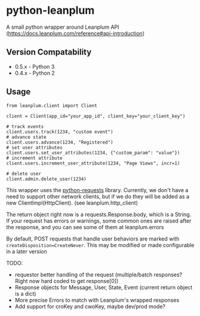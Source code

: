 
# python-leanplum

A small python wrapper around Leanplum API (https://docs.leanplum.com/reference#api-introduction)

## Version Compatability
 - 0.5.x - Python 3
 - 0.4.x - Python 2
## Usage

```
from leanplum.client import Client

client = Client(app_id="your_app_id", client_key="your_client_key")

# track events
client.users.track(1234, "custom event")
# advance state
client.users.advance(1234, "Registered")
# set user attributes
client.users.set_user_attributes(1234, {"custom_param": "value"})
# increment attribute
client.users.increment_user_attribute(1234, "Page Views", incr=1)

# delete user
client.admin.delete_user(1234)
```

This wrapper uses the [python-requests](https://github.com/requests/requests) library.  Currently, we don't have a need
to support other network clients, but if we do they will be added as a new ClientImpl(HttpClient). (see leanplum.http_client)

The return object right now is a requests.Response.body, which is a String.
If your request has errors or warnings, some common ones are raised after the response, and you can see some of them
at leanplum.errors

By default, POST requests that handle user behaviors are marked with `createDisposition=CreateNever`.  This may be
modified or made configurable in a later version


TODO:
- requestor better handling of the request (multiple/batch responses?  Right now hard coded to get response[0])
- Response objects for Message, User, State, Event (current return object is a dict)
- More precise Errors to match with Leanplum's wrapped responses
- Add support for croKey and cwoKey, maybe dev/prod mode?